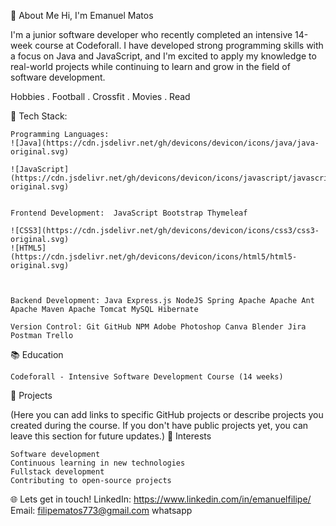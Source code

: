 💫 About Me
 Hi, I'm Emanuel Matos

I'm a junior software developer who recently completed an intensive 14-week course at Codeforall. I have developed strong programming skills with a focus on Java and JavaScript, and I'm excited to apply my knowledge to real-world projects while continuing to learn and grow in the field of software development.

Hobbies
. Football
. Crossfit
. Movies
. Read

🚀 Tech Stack:

    Programming Languages: 
    ![Java](https://cdn.jsdelivr.net/gh/devicons/devicon/icons/java/java-original.svg)
    
    ![JavaScript](https://cdn.jsdelivr.net/gh/devicons/devicon/icons/javascript/javascript-original.svg)

   
    Frontend Development:  JavaScript Bootstrap Thymeleaf 

    ![CSS3](https://cdn.jsdelivr.net/gh/devicons/devicon/icons/css3/css3-original.svg)
    ![HTML5](https://cdn.jsdelivr.net/gh/devicons/devicon/icons/html5/html5-original.svg)


    
    Backend Development: Java Express.js NodeJS Spring Apache Apache Ant Apache Maven Apache Tomcat MySQL Hibernate
    
    Version Control: Git GitHub NPM Adobe Photoshop Canva Blender Jira Postman Trello 

📚 Education

    Codeforall - Intensive Software Development Course (14 weeks)

🌟 Projects

(Here you can add links to specific GitHub projects or describe projects you created during the course. If you don't have public projects yet, you can leave this section for future updates.)
🎯 Interests

    Software development
    Continuous learning in new technologies
    Fullstack development 
    Contributing to open-source projects

🌐 Lets get in touch!
    LinkedIn: https://www.linkedin.com/in/emanuelfilipe/
    Email: filipematos773@gmail.com
    whatsapp








